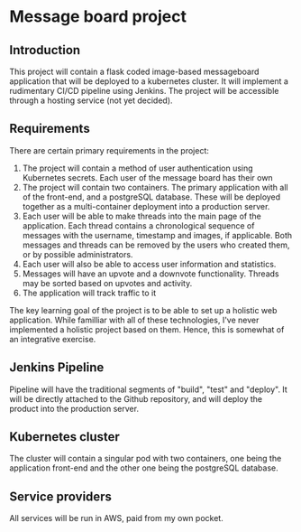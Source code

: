 # Message board project

## Introduction
This project will contain a flask coded image-based messageboard application that will be deployed to a kubernetes cluster. It will implement a rudimentary CI/CD pipeline using Jenkins. The project will be accessible through a hosting service (not yet decided). 

## Requirements
There are certain primary requirements in the project:

1) The project will contain a method of user authentication using Kubernetes secrets. Each user of the message board has their own 
2) The project will contain two containers. The primary application with all of the front-end, and a postgreSQL database. These will be deployed together as a multi-container deployment into a production server.
3) Each user will be able to make threads into the main page of the application. Each thread contains a chronological sequence of messages with the username, timestamp and images, if applicable. Both messages and threads can be removed by the users who created them, or by possible administrators.
4) Each user will also be able to access user information and statistics.
5) Messages will have an upvote and a downvote functionality. Threads may be sorted based on upvotes and activity.
6) The application will track traffic to it

The key learning goal of the project is to be able to set up a holistic web application. While familliar with all of these technologies, I've never implemented a holistic project based on them. Hence, this is somewhat of an integrative exercise. 

## Jenkins Pipeline
Pipeline will have the traditional segments of "build", "test" and "deploy". It will be directly attached to the Github repository, and will deploy the product into the production server. 

## Kubernetes cluster
The cluster will contain a singular pod with two containers, one being the application front-end and the other one being the postgreSQL database.

## Service providers
All services will be run in AWS, paid from my own pocket. 
